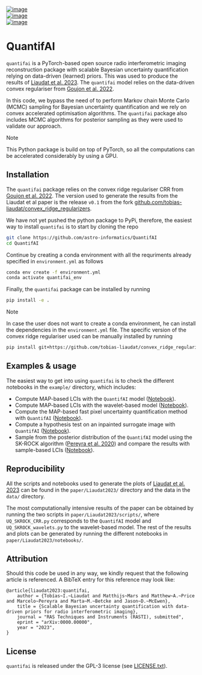 [![image](https://img.shields.io/badge/GitHub-quantifai-brightgreen.svg?style=flat)](https://github.com/astro-informatics/quantifai)  
[![image](https://img.shields.io/badge/License-GPL-blue.svg?style=flat)](https://github.com/astro-informatics/quantifai/blob/main/LICENSE.txt)  
[![image](https://img.shields.io/badge/arXiv-0000.00000-red.svg?style=flat)]( https://arxiv.org/abs/0000.00000)  


# QuantifAI


`quantifai` is a PyTorch-based open source radio interferometric imaging reconstruction package with scalable Bayesian uncertainty quantification relying on data-driven (learned) priors. This was used to produce the results of [Liaudat et al. 2023](https://arxiv.org/abs/0000.00000). The `quantifai` model relies on the data-driven convex regulariser from [Goujon et al. 2022](https://arxiv.org/abs/2211.12461).

In this code, we bypass the need of to perform Markov chain Monte Carlo (MCMC) sampling for Bayesian uncertainty quantification and we rely on convex accelerated optimisation algorithms. The `quantifai` package also includes MCMC algorithms for posterior sampling as they were used to validate our approach.

> [!NOTE]  
> This Python package is build on top of PyTorch, so all the computations can be accelerated considerably by using a GPU. 


## Installation

The `quantifai` package relies on the convex ridge regulariser CRR from [Goujon et al. 2022](https://arxiv.org/abs/2211.12461). The version used to generate the results from the Liaudat et al paper is the release `v0.1` from the fork [github.com/tobias-liaudat/convex_ridge_regularizers](https://github.com/tobias-liaudat/convex_ridge_regularizers).

We have not yet pushed the python package to PyPi, therefore, the easiest way to install `quantifai` is to start by cloning the repo

```bash
git clone https://github.com/astro-informatics/QuantifAI
cd QuantifAI
```

Continue by creating a conda environment with all the requriments already specified in `environment.yml` as follows

```bash
conda env create -f environment.yml
conda activate quantifai_env
```

Finally, the `quantifai` package can be installed by running

```bash
pip install -e .
```


> [!NOTE]  
> In case the user does not want to create a conda environment, he can install the dependencies in the `environment.yml` file. The specific version of the convex ridge regulariser used can be manually installed by running
> ```bash
> pip install git+https://github.com/tobias-liaudat/convex_ridge_regularizers@v0.1
> ```


## Examples & usage

The easiest way to get into using `quantifai` is to check the different notebooks in the `example/` directory, which includes:

 - Compute MAP-based LCIs with the `QuantifAI` model ([Notebook](https://github.com/astro-informatics/QuantifAI/blob/main/examples/RI_imaging_QuantifAI_LCIs.ipynb)).
 - Compute MAP-based LCIs with the wavelet-based model ([Notebook](https://github.com/astro-informatics/QuantifAI/blob/main/examples/RI_imaging)).
 - Compute the MAP-based fast pixel uncertainty quantification method with `QuantifAI` ([Notebook](https://github.com/astro-informatics/QuantifAI/blob/main/examples/RI_imaging_QuantifAI_fast_pixel_UQ.ipynb)).
 - Compute a hypothesis test on an inpainted surrogate image with `QuantifAI` ([Notebook](https://github.com/astro-informatics/QuantifAI/blob/main/examples/RI_imaging_QuantifAI_hypothesis_test)).
 - Sample from the posterior distribution of the `QuantifAI` model using the SK-ROCK algorithm ([Pereyra et al. 2020](https://doi.org/10.1137/19M1283719)) and compare the results with sample-based LCIs ([Notebook](https://github.com/astro-informatics/QuantifAI/blob/main/examples/RI_imaging_QuantifAI_sampling)).


## Reproducibility

All the scripts and notebooks used to generate the plots of [Liaudat et al. 2023](https://arxiv.org/abs/0000.00000) can be found in the `paper/Liaudat2023/` directory and the data in the `data/` directory.

The most computationally intensive results of the paper can be obtained by running the two scripts in `paper/Liaudat2023/scripts/`, where `UQ_SKROCK_CRR.py` corresponds to the `QuantifAI` model and `UQ_SKROCK_wavelets.py` to the wavelet-based model. The rest of the results and plots can be generated by running the different notebooks in `paper/Liaudat2023/notebooks/`.


## Attribution

Should this code be used in any way, we kindly request that the following article is referenced. A BibTeX entry for this reference may look like:

```
@article{liaudat2023:quantifai, 
    author = {Tobías~I.~Liaudat and Matthijs~Mars and Matthew~A.~Price and Marcelo~Pereyra and Marta~M.~Betcke and Jason~D.~McEwen},
    title = {Scalable Bayesian uncertainty quantification with data-driven priors for radio interferometric imaging},
    journal = "RAS Techniques and Instruments (RASTI), submitted",
    eprint = "arXiv:0000.00000",
    year = "2023",
}
```

## License

`quantifai` is released under the GPL-3 license (see [LICENSE.txt](https://github.com/astro-informatics/QuantifAI/blob/main/LICENSE.txt)).

